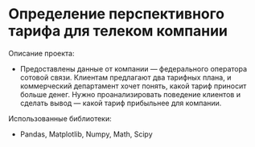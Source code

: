# Определение перспективного тарифа для телеком компании

Описание проекта:
  - Предоставлены данные от компании — федерального оператора сотовой связи. Клиентам предлагают два тарифных плана, и коммерческий департамент хочет понять, какой тариф приносит больше денег. Нужно проанализировать поведение клиентов и сделать вывод — какой тариф прибыльнее для компании.

Использованные библиотеки:
  - Pandas, Matplotlib, Numpy, Math, Scipy
